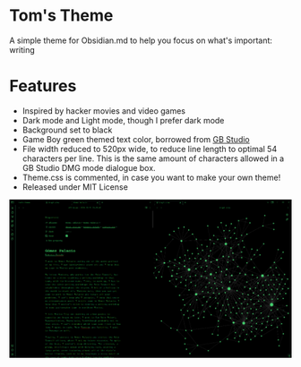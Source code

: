 # Tom's Theme
 A simple theme for Obsidian.md to help you focus on what's important: writing

# Features
- Inspired by hacker movies and video games
- Dark mode and Light mode, though I prefer dark mode
- Background set to black
- Game Boy green themed text color, borrowed from [GB Studio](https://www.gbstudio.dev/docs/assets/backgrounds)
- File width reduced to 520px wide, to reduce line length to optimal 54 characters per line. This is the same amount of characters allowed in a GB Studio DMG mode dialogue box.
- Theme.css is commented, in case you want to make your own theme!
- Released under MIT License

![Example image](example.png)